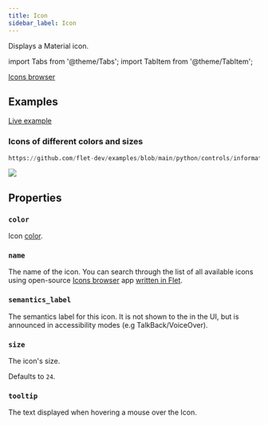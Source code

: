 ```yaml
---
title: Icon
sidebar_label: Icon
---
```


Displays a Material icon.

import Tabs from '@theme/Tabs';
import TabItem from '@theme/TabItem';

[Icons browser](https://gallery.flet.dev/icons-browser/)

## Examples

[Live example](https://flet-controls-gallery.fly.dev/displays/icon)

### Icons of different colors and sizes


```python reference
https://github.com/flet-dev/examples/blob/main/python/controls/information-displays/icon/icons-example.py
```


<img src="/img/docs/controls/icon/custom-icons.png" className="screenshot-20" />

## Properties

### `color`

Icon [color](/docs/reference/colors).

### `name`

The name of the icon. You can search through the list of all available icons using open-source [Icons browser](https://gallery.flet.dev/icons-browser/) app [written in Flet](https://github.com/flet-dev/examples/blob/main/python/apps/icons-browser/main.py).

### `semantics_label`

The semantics label for this icon. It is not shown to the in the UI, but is announced in accessibility modes (e.g TalkBack/VoiceOver).

### `size`

The icon's size.

Defaults to `24`.

### `tooltip`

The text displayed when hovering a mouse over the Icon.